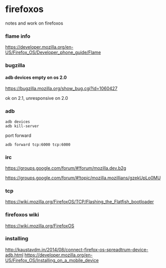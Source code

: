 firefoxos
=========

notes and work on firefoxos

### flame info

https://developer.mozilla.org/en-US/Firefox_OS/Developer_phone_guide/Flame

### bugzilla

#### adb devices empty on os 2.0

https://bugzilla.mozilla.org/show_bug.cgi?id=1060427

ok on 2.1, unresponsive on 2.0

### adb

    adb devices
    adb kill-server

port forward

    adb forward tcp:6000 tcp:6000

### irc

https://groups.google.com/forum/#!forum/mozilla.dev.b2g

https://groups.google.com/forum/#!topic/mozilla.mozillians/gzekUpLo0MU

### tcp

https://wiki.mozilla.org/FirefoxOS/TCP/Flashing_the_Flatfish_bootloader

### firefoxos wiki

https://wiki.mozilla.org/FirefoxOS

### installing

http://kaustavdm.in/2014/08/connect-firefox-os-spreadtrum-device-adb.html
https://developer.mozilla.org/en-US/Firefox_OS/Installing_on_a_mobile_device
